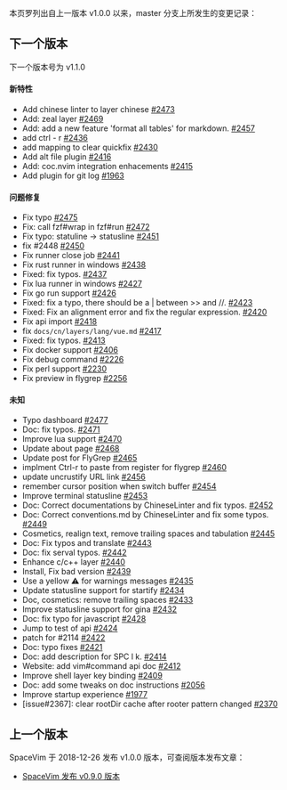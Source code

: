 本页罗列出自上一版本 v1.0.0 以来，master 分支上所发生的变更记录：

## 下一个版本

下一个版本号为 v1.1.0

<!-- call SpaceVim#dev#followHEAD#update('cn') -->
<!-- SpaceVim follow HEAD en start -->

#### 新特性

- Add chinese linter to layer chinese [#2473](https://github.com/SpaceVim/SpaceVim/pull/2473)
- Add: zeal layer [#2469](https://github.com/SpaceVim/SpaceVim/pull/2469)
- Add: add a new feature 'format all tables' for markdown. [#2457](https://github.com/SpaceVim/SpaceVim/pull/2457)
- add ctrl - r [#2436](https://github.com/SpaceVim/SpaceVim/pull/2436)
- add mapping to clear quickfix [#2430](https://github.com/SpaceVim/SpaceVim/pull/2430)
- Add alt file plugin [#2416](https://github.com/SpaceVim/SpaceVim/pull/2416)
- Add: coc.nvim integration enhacements [#2415](https://github.com/SpaceVim/SpaceVim/pull/2415)
- Add plugin for git log [#1963](https://github.com/SpaceVim/SpaceVim/pull/1963)

#### 问题修复

- Fix typo [#2475](https://github.com/SpaceVim/SpaceVim/pull/2475)
- Fix: call fzf#wrap in fzf#run [#2472](https://github.com/SpaceVim/SpaceVim/pull/2472)
- Fix typo: statuline -> statusline [#2451](https://github.com/SpaceVim/SpaceVim/pull/2451)
- fix #2448 [#2450](https://github.com/SpaceVim/SpaceVim/pull/2450)
- Fix runner close job [#2441](https://github.com/SpaceVim/SpaceVim/pull/2441)
- Fix rust runner in windows [#2438](https://github.com/SpaceVim/SpaceVim/pull/2438)
- Fixed: fix typos. [#2437](https://github.com/SpaceVim/SpaceVim/pull/2437)
- Fix lua runner in windows [#2427](https://github.com/SpaceVim/SpaceVim/pull/2427)
- Fix go run support [#2426](https://github.com/SpaceVim/SpaceVim/pull/2426)
- Fixed: fix a typo, there should be a \| between >> and \/\/. [#2423](https://github.com/SpaceVim/SpaceVim/pull/2423)
- Fixed: Fix an alignment error and fix the regular expression. [#2420](https://github.com/SpaceVim/SpaceVim/pull/2420)
- Fix api import [#2418](https://github.com/SpaceVim/SpaceVim/pull/2418)
- fix `docs/cn/layers/lang/vue.md` [#2417](https://github.com/SpaceVim/SpaceVim/pull/2417)
- Fixed: fix typos. [#2413](https://github.com/SpaceVim/SpaceVim/pull/2413)
- Fix docker support [#2406](https://github.com/SpaceVim/SpaceVim/pull/2406)
- Fix debug command [#2226](https://github.com/SpaceVim/SpaceVim/pull/2226)
- Fix perl support [#2230](https://github.com/SpaceVim/SpaceVim/pull/2230)
- Fix preview in flygrep [#2256](https://github.com/SpaceVim/SpaceVim/pull/2256)

#### 未知

- Typo dashboard [#2477](https://github.com/SpaceVim/SpaceVim/pull/2477)
- Doc: fix typos. [#2471](https://github.com/SpaceVim/SpaceVim/pull/2471)
- Improve lua support [#2470](https://github.com/SpaceVim/SpaceVim/pull/2470)
- Update about page [#2468](https://github.com/SpaceVim/SpaceVim/pull/2468)
- Update post for FlyGrep [#2465](https://github.com/SpaceVim/SpaceVim/pull/2465)
- implment Ctrl-r to paste from register for flygrep [#2460](https://github.com/SpaceVim/SpaceVim/pull/2460)
- update uncrustify URL link [#2456](https://github.com/SpaceVim/SpaceVim/pull/2456)
- remember cursor position when switch buffer [#2454](https://github.com/SpaceVim/SpaceVim/pull/2454)
- Improve terminal statusline [#2453](https://github.com/SpaceVim/SpaceVim/pull/2453)
- Doc: Correct documentations by ChineseLinter and fix typos. [#2452](https://github.com/SpaceVim/SpaceVim/pull/2452)
- Doc: Correct conventions.md by ChineseLinter and fix some typos. [#2449](https://github.com/SpaceVim/SpaceVim/pull/2449)
- Cosmetics, realign text, remove trailing spaces and tabulation [#2445](https://github.com/SpaceVim/SpaceVim/pull/2445)
- Doc: Fix typos and translate [#2443](https://github.com/SpaceVim/SpaceVim/pull/2443)
- Doc: fix serval typos. [#2442](https://github.com/SpaceVim/SpaceVim/pull/2442)
- Enhance c/c++ layer [#2440](https://github.com/SpaceVim/SpaceVim/pull/2440)
- Install, Fix bad version [#2439](https://github.com/SpaceVim/SpaceVim/pull/2439)
- Use a yellow ⚠ for warnings messages [#2435](https://github.com/SpaceVim/SpaceVim/pull/2435)
- Update statusline support for startify [#2434](https://github.com/SpaceVim/SpaceVim/pull/2434)
- Doc, cosmetics: remove trailing spaces [#2433](https://github.com/SpaceVim/SpaceVim/pull/2433)
- Improve statusline support for gina [#2432](https://github.com/SpaceVim/SpaceVim/pull/2432)
- Doc: fix typo for javascript [#2428](https://github.com/SpaceVim/SpaceVim/pull/2428)
- Jump to test of api [#2424](https://github.com/SpaceVim/SpaceVim/pull/2424)
- patch for #2114 [#2422](https://github.com/SpaceVim/SpaceVim/pull/2422)
- Doc: typo fixes [#2421](https://github.com/SpaceVim/SpaceVim/pull/2421)
- Doc: add description for SPC l k. [#2414](https://github.com/SpaceVim/SpaceVim/pull/2414)
- Website: add vim#command api doc [#2412](https://github.com/SpaceVim/SpaceVim/pull/2412)
- Improve shell layer key binding [#2409](https://github.com/SpaceVim/SpaceVim/pull/2409)
- Doc: add some tweaks on doc instructions [#2056](https://github.com/SpaceVim/SpaceVim/pull/2056)
- Improve startup experience [#1977](https://github.com/SpaceVim/SpaceVim/pull/1977)
- [issue#2367]: clear rootDir cache after rooter pattern changed [#2370](https://github.com/SpaceVim/SpaceVim/pull/2370)

<!-- SpaceVim follow HEAD en end -->

## 上一个版本

SpaceVim 于 2018-12-26 发布 v1.0.0 版本，可查阅版本发布文章：

- [SpaceVim 发布 v0.9.0 版本](https://spacevim.org/SpaceVim-release-v1.0.0/)
